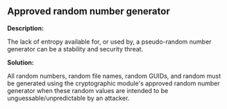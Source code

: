 
Approved random number generator
-------

**Description:**

The lack of entropy available for, or used by, a pseudo-random number generator can be a 
stability and security threat.


**Solution:**

All random numbers, random file names, random GUIDs, and random must be generated using 
the cryptographic module's approved random number generator when these random values are 
intended to be unguessable/unpredictable by an attacker.
	